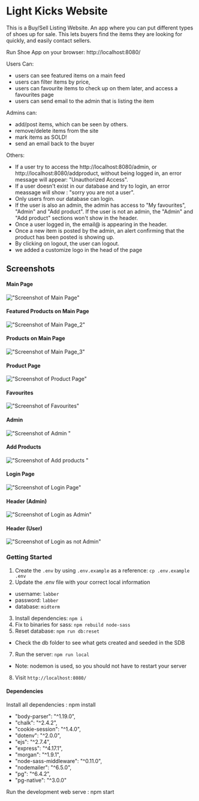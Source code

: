 Light Kicks Website
=========

This is a Buy/Sell Listing Website.
An app where you can put different types of shoes up for sale. This lets buyers find the items they are looking for quickly, and easily contact sellers.


Run Shoe App on your browser: http://localhost:8080/

Users Can:

- users can see featured items on a main feed
- users can filter items by price,
- users can favourite items to check up on them later, and access a favourites page
- users can send email to the admin that is listing the item

Admins can:

- add/post items, which can be seen by others.
- remove/delete items from the site
- mark items as SOLD!
- send an email back to the buyer 

Others:
- If a user try to access the http://localhost:8080/admin, or http://localhost:8080/addproduct, without being logged in, an error message will appear: "Unauthorized Access". 
- If a user doesn't exist in our database and try to login, an error meassage will show : "sorry you are not a user".
- Only users from our database can login. 
- If the user is also an admin, the admin has access to "My favourites", "Admin" and "Add product". If the user is not an admin, the "Admin" and "Add product" sections won't show in the header.
- Once a user logged in, the email@ is appearing in the header.
- Once a new item is posted by the admin, an alert confirming that the product has been posted is showing up.
- By clicking on logout, the user can logout.
- we added a customize logo in the head of the page


## Screenshots

#### Main Page
!["Screenshot of Main Page"](https://github.com/elodiebhs/Buy-Sell-Website/blob/master/docs/main_1.png)

#### Featured Products on Main Page
!["Screenshot of Main Page_2"](https://github.com/elodiebhs/Buy-Sell-Website/blob/master/docs/main_2.png)

#### Products on Main Page
!["Screenshot of Main Page_3"](https://github.com/elodiebhs/Buy-Sell-Website/blob/master/docs/main_3.png)

#### Product Page
!["Screenshot of Product Page"](https://github.com/elodiebhs/Buy-Sell-Website/blob/master/docs/product_id.png)

#### Favourites
!["Screenshot of Favourites"](https://github.com/elodiebhs/Buy-Sell-Website/blob/master/docs/my_favourites.png)

#### Admin
!["Screenshot of Admin "](https://github.com/elodiebhs/Buy-Sell-Website/blob/master/docs/Admin_page.png)

#### Add Products
!["Screenshot of Add products "](https://github.com/elodiebhs/Buy-Sell-Website/blob/master/docs/Add_products.png)

#### Login Page
!["Screenshot of Login Page"](https://github.com/elodiebhs/Buy-Sell-Website/blob/master/docs/login.png)

#### Header (Admin)
!["Screenshot of Login as Admin"](https://github.com/elodiebhs/Buy-Sell-Website/blob/master/docs/Admin%20access.png)

#### Header (User)
!["Screenshot of Login as not Admin"](https://github.com/elodiebhs/Buy-Sell-Website/blob/master/docs/not%20admin.png)



### Getting Started

1. Create the `.env` by using `.env.example` as a reference: `cp .env.example .env`
2. Update the .env file with your correct local information 
  - username: `labber` 
  - password: `labber` 
  - database: `midterm`
3. Install dependencies: `npm i`
4. Fix to binaries for sass: `npm rebuild node-sass`
5. Reset database: `npm run db:reset`
  - Check the db folder to see what gets created and seeded in the SDB
7. Run the server: `npm run local`
  - Note: nodemon is used, so you should not have to restart your server
8. Visit `http://localhost:8080/`

#### Dependencies

Install all dependencies : npm install

- "body-parser": "^1.19.0",
- "chalk": "^2.4.2",
- "cookie-session": "^1.4.0",
- "dotenv": "^2.0.0",
- "ejs": "^2.7.4",
- "express": "^4.17.1",
- "morgan": "^1.9.1",
- "node-sass-middleware": "^0.11.0",
- "nodemailer": "^6.5.0",
- "pg": "^6.4.2",
- "pg-native": "^3.0.0"

Run the development web serve : npm start

